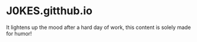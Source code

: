 # J0KES.gitthub.io
It lightens up the mood after a hard day of work, this content is solely made for humor!
